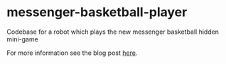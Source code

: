 # messenger-basketball-player
Codebase for a robot which plays the new messenger basketball hidden mini-game


For more information see the blog post [here](http://joshuariddell.github.io/projects/messenger-basketball-playing-robot/).
